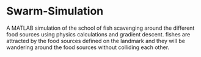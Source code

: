 # Swarm-Simulation
A MATLAB simulation of the school of fish scavenging around the different food sources using physics calculations and gradient descent.
fishes are attracted by the food sources defined on the landmark and they will be wandering around the food sources without colliding each other.
